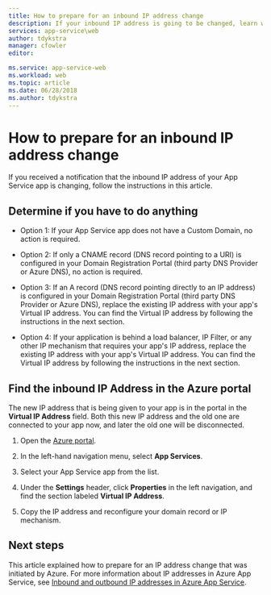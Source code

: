 ```yaml
---
title: How to prepare for an inbound IP address change
description: If your inbound IP address is going to be changed, learn what to do so that your app continues to work after the change.
services: app-service\web
author: tdykstra
manager: cfowler
editor: 

ms.service: app-service-web
ms.workload: web
ms.topic: article
ms.date: 06/28/2018
ms.author: tdykstra
---
```


# How to prepare for an inbound IP address change

If you received a notification that the inbound IP address of your App Service app is changing, follow the instructions in this article.

## Determine if you have to do anything

* Option 1: If your App Service app does not have a Custom Domain, no action is required.

* Option 2: If only a CNAME record (DNS record pointing to a URI) is configured in your Domain Registration Portal (third party DNS Provider or Azure DNS), no action is required.

* Option 3: If an A record (DNS record pointing directly to an IP address) is configured in your Domain Registration Portal (third party DNS Provider or Azure DNS), replace the existing IP address with your app's Virtual IP address. You can find the Virtual IP address by following the instructions in the next section.

* Option 4: If your application is behind a load balancer, IP Filter, or any other IP mechanism that requires your app's IP address, replace the existing IP address with your app's Virtual IP address.  You can find the Virtual IP address by following the instructions in the next section.

## Find the inbound IP Address in the Azure portal

The new IP address that is being given to your app is in the portal in the **Virtual IP Address** field. Both this new IP address and the old one are connected to your app now, and later the old one will be disconnected. 

1.	Open the [Azure portal](https://portal.azure.com).

2.	In the left-hand navigation menu, select **App Services**.

3.	Select your App Service app from the list.

4.	Under the **Settings** header, click **Properties** in the left navigation, and find the section labeled **Virtual IP Address**.

5. Copy the IP address and reconfigure your domain record or IP mechanism.


## Next steps

This article explained how to prepare for an IP address change that was initiated by Azure. For more information about IP addresses in Azure App Service, see [Inbound and outbound IP addresses in Azure App Service](app-service-ip-addresses.md).
